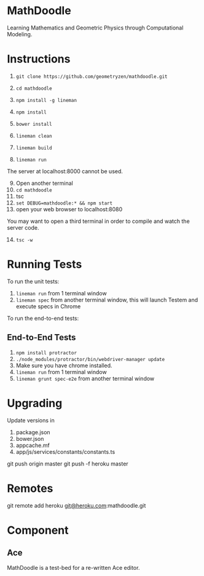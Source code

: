 # MathDoodle

Learning Mathematics and Geometric Physics through Computational Modeling.

# Instructions

1. `git clone https://github.com/geometryzen/mathdoodle.git`
2. `cd mathdoodle`
3. `npm install -g lineman`
4. `npm install`
5. `bower install`

6. `lineman clean`
7. `lineman build`
8. `lineman run`

The server at localhost:8000 cannot be used.

9. Open another terminal
10. `cd mathdoodle`
11. tsc
12. `set DEBUG=mathdoodle:* && npm start`
13. open your web browser to localhost:8080

You may want to open a third terminal in order to compile and watch the server code.

14. `tsc -w`

# Running Tests

To run the unit tests:

1. `lineman run` from 1 terminal window
2. `lineman spec` from another terminal window, this will launch Testem and execute specs in Chrome

To run the end-to-end tests:

## End-to-End Tests

1. `npm install protractor`
2. `./node_modules/protractor/bin/webdriver-manager update`
3. Make sure you have chrome installed.
4. `lineman run` from 1 terminal window
5. `lineman grunt spec-e2e` from another terminal window

# Upgrading

Update versions in

1. package.json
2. bower.json
3. appcache.mf
4. app/js/services/constants/constants.ts

git push origin master
git push -f heroku master

# Remotes

git remote add heroku git@heroku.com:mathdoodle.git

# Component

## Ace

MathDoodle is a test-bed for a re-written Ace editor.
